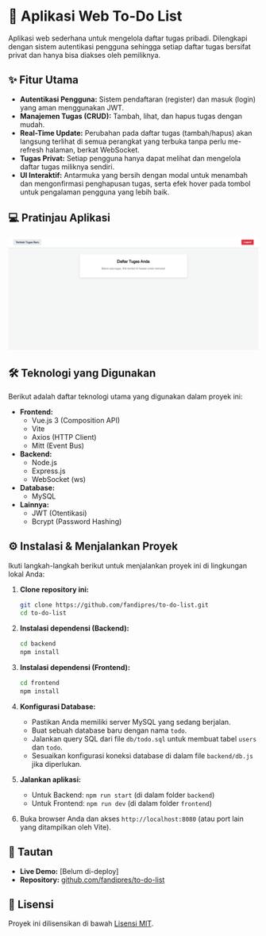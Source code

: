# 🚀 Aplikasi Web To-Do List

Aplikasi web sederhana untuk mengelola daftar tugas pribadi. Dilengkapi dengan sistem autentikasi pengguna sehingga setiap daftar tugas bersifat privat dan hanya bisa diakses oleh pemiliknya.

## ✨ Fitur Utama

* **Autentikasi Pengguna:** Sistem pendaftaran (register) dan masuk (login) yang aman menggunakan JWT.
* **Manajemen Tugas (CRUD):** Tambah, lihat, dan hapus tugas dengan mudah.
* **Real-Time Update:** Perubahan pada daftar tugas (tambah/hapus) akan langsung terlihat di semua perangkat yang terbuka tanpa perlu me-refresh halaman, berkat WebSocket.
* **Tugas Privat:** Setiap pengguna hanya dapat melihat dan mengelola daftar tugas miliknya sendiri.
* **UI Interaktif:** Antarmuka yang bersih dengan modal untuk menambah dan mengonfirmasi penghapusan tugas, serta efek hover pada tombol untuk pengalaman pengguna yang lebih baik.

## 💻 Pratinjau Aplikasi

![Pratinjau Halaman Home](./previews/home-page.png)

## 🛠️ Teknologi yang Digunakan

Berikut adalah daftar teknologi utama yang digunakan dalam proyek ini:

* **Frontend:**
    * Vue.js 3 (Composition API)
    * Vite
    * Axios (HTTP Client)
    * Mitt (Event Bus)
* **Backend:**
    * Node.js
    * Express.js
    * WebSocket (ws)
* **Database:**
    * MySQL
* **Lainnya:**
    * JWT (Otentikasi)
    * Bcrypt (Password Hashing)

## ⚙️ Instalasi & Menjalankan Proyek

Ikuti langkah-langkah berikut untuk menjalankan proyek ini di lingkungan lokal Anda:

1.  **Clone repository ini:**
    ```bash
    git clone https://github.com/fandipres/to-do-list.git
    cd to-do-list
    ```

2.  **Instalasi dependensi (Backend):**
    ```bash
    cd backend
    npm install
    ```

3.  **Instalasi dependensi (Frontend):**
    ```bash
    cd frontend
    npm install
    ```

4.  **Konfigurasi Database:**
    * Pastikan Anda memiliki server MySQL yang sedang berjalan.
    * Buat sebuah database baru dengan nama `todo`.
    * Jalankan query SQL dari file `db/todo.sql` untuk membuat tabel `users` dan `todo`.
    * Sesuaikan konfigurasi koneksi database di dalam file `backend/db.js` jika diperlukan.

5.  **Jalankan aplikasi:**
    * Untuk Backend: `npm run start` (di dalam folder `backend`)
    * Untuk Frontend: `npm run dev` (di dalam folder `frontend`)

6.  Buka browser Anda dan akses `http://localhost:8080` (atau port lain yang ditampilkan oleh Vite).

## 🔗 Tautan

* **Live Demo:** [Belum di-deploy]
* **Repository:** [github.com/fandipres/to-do-list](https://github.com/fandipres/to-do-list)

## 📄 Lisensi

Proyek ini dilisensikan di bawah [Lisensi MIT](https://www.google.com/search?q=LICENSE).